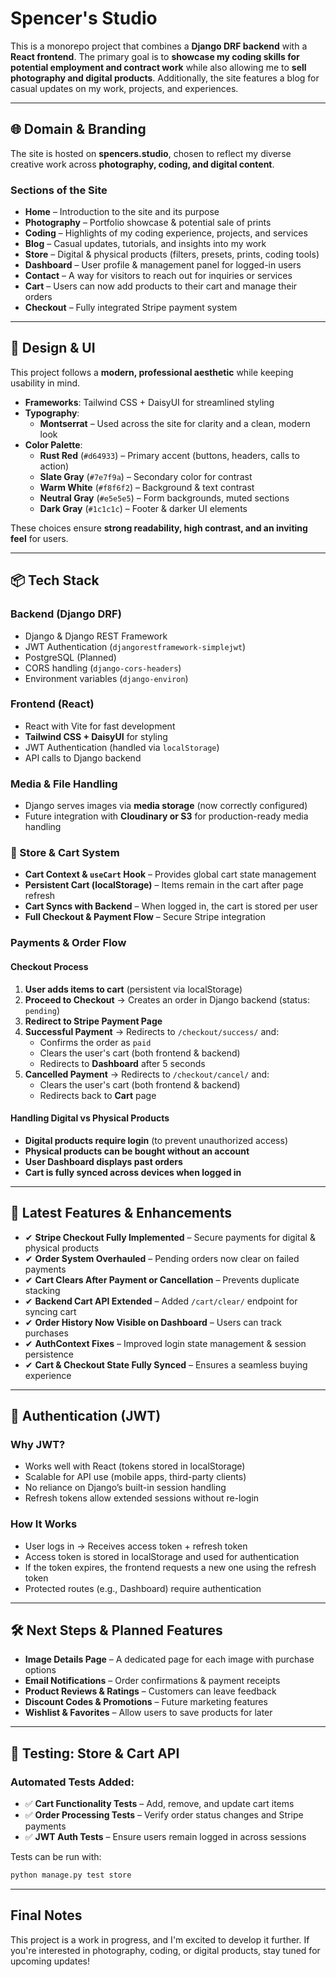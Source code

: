 # Spencer's Studio

This is a monorepo project that combines a **Django DRF backend** with a **React frontend**. The primary goal is to **showcase my coding skills for potential employment and contract work** while also allowing me to **sell photography and digital products**. Additionally, the site features a blog for casual updates on my work, projects, and experiences.

---

## 🌐 **Domain & Branding**

The site is hosted on **spencers.studio**, chosen to reflect my diverse creative work across **photography, coding, and digital content**.

### **Sections of the Site**

- **Home** – Introduction to the site and its purpose  
- **Photography** – Portfolio showcase & potential sale of prints  
- **Coding** – Highlights of my coding experience, projects, and services  
- **Blog** – Casual updates, tutorials, and insights into my work  
- **Store** – Digital & physical products (filters, presets, prints, coding tools)  
- **Dashboard** – User profile & management panel for logged-in users  
- **Contact** – A way for visitors to reach out for inquiries or services  
- **Cart** – Users can now add products to their cart and manage their orders  
- **Checkout** – Fully integrated Stripe payment system  

---

## 🎨 **Design & UI**

This project follows a **modern, professional aesthetic** while keeping usability in mind.

- **Frameworks**: Tailwind CSS + DaisyUI for streamlined styling  
- **Typography**:  
  - **Montserrat** – Used across the site for clarity and a clean, modern look  
- **Color Palette**:
  - **Rust Red** (`#d64933`) – Primary accent (buttons, headers, calls to action)  
  - **Slate Gray** (`#7e7f9a`) – Secondary color for contrast  
  - **Warm White** (`#f8f6f2`) – Background & text contrast  
  - **Neutral Gray** (`#e5e5e5`) – Form backgrounds, muted sections  
  - **Dark Gray** (`#1c1c1c`) – Footer & darker UI elements  

These choices ensure **strong readability, high contrast, and an inviting feel** for users.

---

## 📦 **Tech Stack**

### **Backend (Django DRF)**

- Django & Django REST Framework  
- JWT Authentication (`djangorestframework-simplejwt`)  
- PostgreSQL (Planned)  
- CORS handling (`django-cors-headers`)  
- Environment variables (`django-environ`)  

### **Frontend (React)**

- React with Vite for fast development  
- **Tailwind CSS + DaisyUI** for styling  
- JWT Authentication (handled via `localStorage`)  
- API calls to Django backend  

### **Media & File Handling**

- Django serves images via **media storage** (now correctly configured)  
- Future integration with **Cloudinary or S3** for production-ready media handling  

### **🛒 Store & Cart System**

- **Cart Context & `useCart` Hook** – Provides global cart state management  
- **Persistent Cart (localStorage)** – Items remain in the cart after page refresh  
- **Cart Syncs with Backend** – When logged in, the cart is stored per user  
- **Full Checkout & Payment Flow** – Secure Stripe integration  

### **Payments & Order Flow**

#### **Checkout Process**

1. **User adds items to cart** (persistent via localStorage)
2. **Proceed to Checkout** → Creates an order in Django backend (status: `pending`)
3. **Redirect to Stripe Payment Page**
4. **Successful Payment** → Redirects to `/checkout/success/` and:
   - Confirms the order as `paid`
   - Clears the user's cart (both frontend & backend)
   - Redirects to **Dashboard** after 5 seconds
5. **Cancelled Payment** → Redirects to `/checkout/cancel/` and:
   - Clears the user's cart (both frontend & backend)
   - Redirects back to **Cart** page

#### **Handling Digital vs Physical Products**

- **Digital products require login** (to prevent unauthorized access)
- **Physical products can be bought without an account**
- **User Dashboard displays past orders**
- **Cart is fully synced across devices when logged in**

---

## 🚀 **Latest Features & Enhancements**

- ✔ **Stripe Checkout Fully Implemented** – Secure payments for digital & physical products  
- ✔ **Order System Overhauled** – Pending orders now clear on failed payments  
- ✔ **Cart Clears After Payment or Cancellation** – Prevents duplicate stacking  
- ✔ **Backend Cart API Extended** – Added `/cart/clear/` endpoint for syncing cart  
- ✔ **Order History Now Visible on Dashboard** – Users can track purchases  
- ✔ **AuthContext Fixes** – Improved login state management & session persistence  
- ✔ **Cart & Checkout State Fully Synced** – Ensures a seamless buying experience  

---

## 🔐 **Authentication (JWT)**

### Why JWT?

- Works well with React (tokens stored in localStorage)
- Scalable for API use (mobile apps, third-party clients)
- No reliance on Django’s built-in session handling
- Refresh tokens allow extended sessions without re-login

### How It Works

- User logs in → Receives access token + refresh token
- Access token is stored in localStorage and used for authentication
- If the token expires, the frontend requests a new one using the refresh token
- Protected routes (e.g., Dashboard) require authentication

---

## 🛠 **Next Steps & Planned Features**

- **Image Details Page** – A dedicated page for each image with purchase options  
- **Email Notifications** – Order confirmations & payment receipts  
- **Product Reviews & Ratings** – Customers can leave feedback  
- **Discount Codes & Promotions** – Future marketing features  
- **Wishlist & Favorites** – Allow users to save products for later  

---

## 🧪 **Testing: Store & Cart API**

### **Automated Tests Added:**

- ✅ **Cart Functionality Tests** – Add, remove, and update cart items  
- ✅ **Order Processing Tests** – Verify order status changes and Stripe payments  
- ✅ **JWT Auth Tests** – Ensure users remain logged in across sessions  

Tests can be run with:

```bash
python manage.py test store
```

---

## **Final Notes**

This project is a work in progress, and I'm excited to develop it further. If you're interested in photography, coding, or digital products, stay tuned for upcoming updates!
